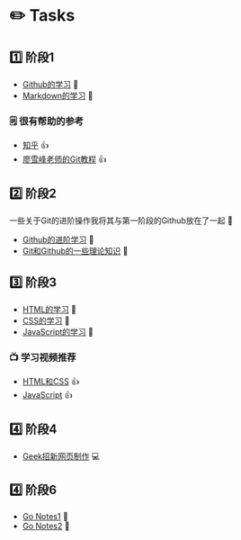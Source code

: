 # :pencil2: Tasks

## :one: 阶段1
- [Github的学习](https://github.com/Tcjig/Tasks/blob/main/Note/Github%E5%AD%A6%E4%B9%A0.md) :open_book:
- [Markdown的学习](https://github.com/Tcjig/Tasks/blob/main/Note/Markdown%E5%AD%A6%E4%B9%A0.md) :open_book:

### :spiral_notepad: 很有帮助的参考
- [知乎](https://zhuanlan.zhihu.com/p/337959303) :thumbsup:
- [廖雪峰老师的Git教程](https://www.liaoxuefeng.com/wiki/896043488029600) :thumbsup:

## :two: 阶段2
一些关于Git的进阶操作我将其与第一阶段的Github放在了一起 :briefcase:
- [Github的进阶学习](https://github.com/Tcjig/Tasks/blob/main/Note/Github%E5%AD%A6%E4%B9%A0.md) :open_book:
- [Git和Github的一些理论知识](https://github.com/Tcjig/Tasks/blob/main/Note/Git%E6%93%8D%E4%BD%9C%E7%9A%84%E4%B8%80%E4%BA%9B%E5%B8%B8%E8%A7%81%E9%97%AE%E9%A2%98%E5%8F%8A%E5%8E%9F%E7%90%86%E8%AE%B2%E8%A7%A3.md) :open_book:

## :three: 阶段3
- [HTML的学习](https://github.com/Tcjig/Tasks/blob/main/Note/HTML%E5%AD%A6%E4%B9%A0.md) :open_book:
- [CSS的学习](https://github.com/Tcjig/Tasks/blob/main/Note/CSS%E5%AD%A6%E4%B9%A0.md) :open_book:
- [JavaScript的学习](https://github.com/Tcjig/Tasks/blob/main/Note/JS%E5%AD%A6%E4%B9%A0.md) :open_book:

### :tv: 学习视频推荐
- [HTML和CSS](https://www.bilibili.com/video/BV1kM4y127Li/?spm_id_from=333.337.search-card.all.click) :thumbsup:
- [JavaScript](https://www.bilibili.com/video/BV1Y84y1L7Nn/?spm_id_from=333.337.search-card.all.click&vd_source=be2d49d637a41e45dcca97777ce72beb) :thumbsup:

## :four: 阶段4
- [Geek招新网页制作](https://github.com/Tcjig/Tcjig.github.io) :computer:

## :four: 阶段6
- [Go Notes1](https://github.com/Tcjig/Tasks/blob/main/Notes/Go%20Notes.md) :open_book:
- [Go Notes2](https://github.com/Tcjig/Tasks/blob/main/Notes/Go%20Notes(Simple).md) :open_book:

  
  

